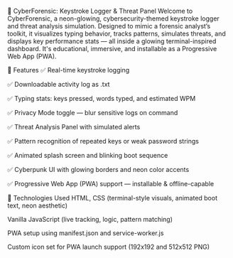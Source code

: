 🔐 CyberForensic: Keystroke Logger & Threat Panel
Welcome to CyberForensic, a neon-glowing, cybersecurity-themed keystroke logger and threat analysis simulation. Designed to mimic a forensic analyst’s toolkit, it visualizes typing behavior, tracks patterns, simulates threats, and displays key performance stats — all inside a glowing terminal-inspired dashboard. It's educational, immersive, and installable as a Progressive Web App (PWA).

🚀 Features
✅ Real-time keystroke logging

✅ Downloadable activity log as .txt

✅ Typing stats: keys pressed, words typed, and estimated WPM

✅ Privacy Mode toggle — blur sensitive logs on command

✅ Threat Analysis Panel with simulated alerts

✅ Pattern recognition of repeated keys or weak password strings

✅ Animated splash screen and blinking boot sequence

✅ Cyberpunk UI with glowing borders and neon color accents

✅ Progressive Web App (PWA) support — installable & offline-capable

🧪 Technologies Used
HTML, CSS (terminal-style visuals, animated boot text, neon aesthetic)

Vanilla JavaScript (live tracking, logic, pattern matching)

PWA setup using manifest.json and service-worker.js

Custom icon set for PWA launch support (192x192 and 512x512 PNG)
